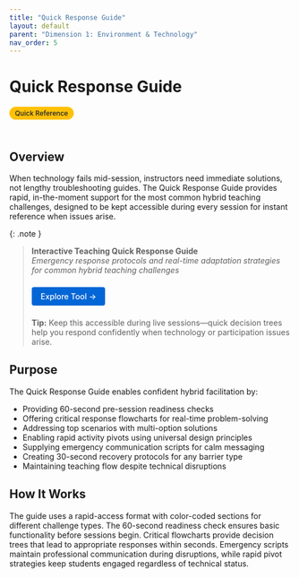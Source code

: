 ```yaml
---
title: "Quick Response Guide"
layout: default
parent: "Dimension 1: Environment & Technology"
nav_order: 5
---
```


# Quick Response Guide

<span style="background: #ffc107; color: #1a202c; padding: 4px 10px; border-radius: 16px; font-size: 12px; font-weight: 500; white-space: nowrap; display: inline-block; margin-bottom: 24px;">Quick Reference</span>

## Overview
When technology fails mid-session, instructors need immediate solutions, not lengthy troubleshooting guides. The Quick Response Guide provides rapid, in-the-moment support for the most common hybrid teaching challenges, designed to be kept accessible during every session for instant reference when issues arise.



{: .note }
> **Interactive Teaching Quick Response Guide**  
> *Emergency response protocols and real-time adaptation strategies for common hybrid teaching challenges*
>
> <a href="{{ '/assets/tools/hybrid-learning-environment-teacher-quick-response-guide-visual.html' | relative_url }}" style="display: inline-block; background: #0366d6; color: white; padding: 8px 16px; text-decoration: none; border-radius: 4px; font-weight: 500; margin: 8px 0; font-size: 14px;">
> Explore Tool →
> </a>
>
> **Tip:** Keep this accessible during live sessions—quick decision trees help you respond confidently when technology or participation issues arise.

## Purpose
The Quick Response Guide enables confident hybrid facilitation by:

- Providing 60-second pre-session readiness checks
- Offering critical response flowcharts for real-time problem-solving
- Addressing top scenarios with multi-option solutions
- Enabling rapid activity pivots using universal design principles
- Supplying emergency communication scripts for calm messaging
- Creating 30-second recovery protocols for any barrier type
- Maintaining teaching flow despite technical disruptions

## How It Works

The guide uses a rapid-access format with color-coded sections for different challenge types. The 60-second readiness check ensures basic functionality before sessions begin. Critical flowcharts provide decision trees that lead to appropriate responses within seconds. Emergency scripts maintain professional communication during disruptions, while rapid pivot strategies keep students engaged regardless of technical status.